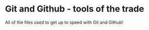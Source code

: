# Git and Github - tools of the trade

All of the files used to get up to speed with Git and Github!
